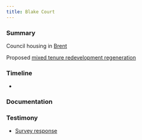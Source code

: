 ```yaml
---
title: Blake Court
---
```


### Summary

Council housing in [Brent](providers/Brent)

Proposed [mixed tenure redevelopment regeneration](cause-effect-affect/regeneration)

### Timeline

- 

### Documentation

### Testimony

- [Survey response](testimony/SR093)
